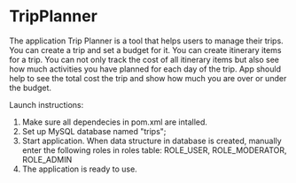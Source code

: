 # TripPlanner

The application Trip Planner is a tool that helps users to manage their trips. 
You can create a trip and set a budget for it. You can create itinerary items for a trip. You can not only track the cost
of all itinerary items but also see how much activities you have planned for each day of the trip. App should help to see
the total cost the trip and show how much you are over or under the budget.


Launch instructions:
1. Make sure all dependecies in pom.xml are intalled.
2. Set up MySQL database named "trips";
3. Start application. When data structure in database is created, manually enter the following roles in roles table:
   ROLE_USER,
   ROLE_MODERATOR,
   ROLE_ADMIN
4. The application is ready to use. 